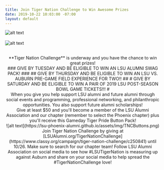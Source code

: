 ```yaml
---
title: Join Tiger Nation Challenge to Win Awesome Prizes
date: 2019-10-22 10:03:00 -07:00
layout: default
---
```


![alt text](https://lsu-phoenix-alumni.github.io/assets/img/PhxAlumni.png)  
<br>
![alt text](https://lsu-phoenix-alumni.github.io/assets/img/TigerNationChallenge2019.png)  
<br>
<center>
**Tiger Nation Challenge** is underway and you have the chance to win great prizes!  
<br>
### GIVE BY TUESDAY AND BE ELIGIBLE TO WIN AN LSU ALUMNI SWAG PACK! ###  
## GIVE BY THURSDAY AND BE ELIGIBLE TO WIN AN LSU VS. AUBURN PRE-GAME FIELD EXPERIENCE FOR TWO!! ##  
# GIVE BY SATURDAY AND BE ELIGIBLE TO WIN A PAIR OF 2019 LSU POST-SEASON BOWL GAME TICKETS!!! #  
<br>
When you give you help support LSU alumni and future alumni through social events and programming, professional networking, and philanthropic opportunities. You also support future alumni scholarships!  
<br>
Give at least $50 and you'll become a member of the LSU Alumni Association and our chapter (remember to select the Phoenix chapter) plus you'll receive this Gameday Tiger Pride Button Pack!  
<br>
![alt text](https://lsu-phoenix-alumni.github.io/assets/img/TNCButtons.png)  
<br>
Join Tiger Nation Challenge by giving at [LSUAlumni.org/TigerNationChallenge](https://www.classy.org/campaign/tiger-nation-challenge/c250841) until 10/26. Make sure to search for our chapter team!
Follow LSU Alumni Association on social media to see how #LSUTigerNation is measuring up against Auburn and share on your social media to help spread the #TigerNationChallenge love!  
</center>